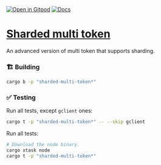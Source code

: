 [![Open in Gitpod](https://img.shields.io/badge/Open_in-Gitpod-white?logo=gitpod)](https://gitpod.io/#FOLDER=sharded-multi-token/https://github.com/gear-foundation/dapps)
[![Docs](https://img.shields.io/github/actions/workflow/status/gear-foundation/dapps/contracts.yml?logo=rust&label=docs)](https://dapps.gear.rs/sharded_multi_token_io)

# [Sharded multi token](https://wiki.gear-tech.io/docs/examples/Standards/gmt-1155)

An advanced version of multi token that supports sharding.

### 🏗️ Building

```sh
cargo b -p "sharded-multi-token*"
```

### ✅ Testing

Run all tests, except `gclient` ones:
```sh
cargo t -p "sharded-multi-token*" -- --skip gclient
```

Run all tests:
```sh
# Download the node binary.
cargo xtask node
cargo t -p "sharded-multi-token*"
```
